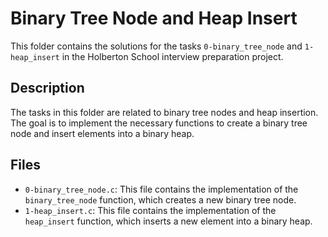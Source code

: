 # Binary Tree Node and Heap Insert

This folder contains the solutions for the tasks `0-binary_tree_node` and `1-heap_insert` in the Holberton School interview preparation project.

## Description

The tasks in this folder are related to binary tree nodes and heap insertion. The goal is to implement the necessary functions to create a binary tree node and insert elements into a binary heap.

## Files

- `0-binary_tree_node.c`: This file contains the implementation of the `binary_tree_node` function, which creates a new binary tree node.
- `1-heap_insert.c`: This file contains the implementation of the `heap_insert` function, which inserts a new element into a binary heap.
